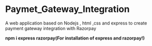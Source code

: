 # Paymet_Gateway_Integration
A web application based on Nodejs , html ,css and express to create payment gateway integration with Razorpay
<div> <b> npm i express razorpay(For installation of express and razorpay!)</b></div>

